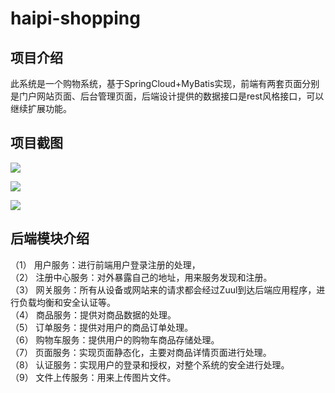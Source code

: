 # haipi-shopping

## 项目介绍

​	此系统是一个购物系统，基于SpringCloud+MyBatis实现，前端有两套页面分别是门户网站页面、后台管理页面，后端设计提供的数据接口是rest风格接口，可以继续扩展功能。

## 项目截图

![](C:\Users\zy\Desktop\haipi\zyhaipi\doc\img\1.png)

![](C:\Users\zy\Desktop\haipi\zyhaipi\doc\img\3.png)

![](C:\Users\zy\Desktop\haipi\zyhaipi\doc\img\4.png)



## 后端模块介绍    

（1）	用户服务：进行前端用户登录注册的处理，  
（2）	注册中心服务：对外暴露自己的地址，用来服务发现和注册。  
（3）	网关服务：所有从设备或网站来的请求都会经过Zuul到达后端应用程序，进行负载均衡和安全认证等。  
（4）	商品服务：提供对商品数据的处理。  
（5）	订单服务：提供对用户的商品订单处理。  
（6）	购物车服务：提供用户的购物车商品存储处理。  
（7）	页面服务：实现页面静态化，主要对商品详情页面进行处理。    
（8）	认证服务：实现用户的登录和授权，对整个系统的安全进行处理。    
（9）	文件上传服务：用来上传图片文件。  